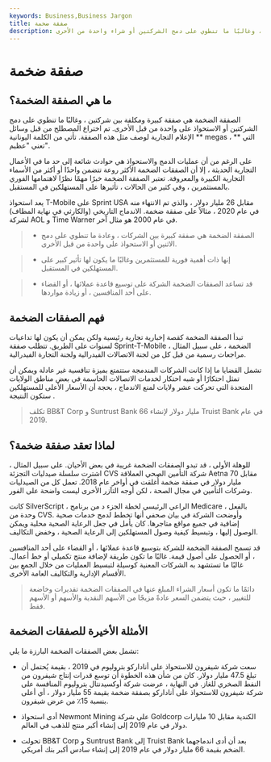 ```yaml
---
keywords: Business,Business Jargon
title: صفقة ضخمة
description: الصفقة الضخمة هي صفقة كبيرة ومكلفة بين شركتين ، وغالبًا ما تنطوي على دمج الشركتين أو شراء واحدة من الأخرى.
---
```


# صفقة ضخمة
## ما هي الصفقة الضخمة؟

الصفقة الضخمة هي صفقة كبيرة ومكلفة بين شركتين ، وغالبًا ما تنطوي على دمج الشركتين أو الاستحواذ على واحدة من قبل الأخرى. تم اختراع المصطلح من قبل وسائل الإعلام التجارية لوصف مثل هذه الصفقة. تأتي من الكلمة اليونانية ** megas ، ** التي تعني "عظيم".

على الرغم من أن عمليات الدمج والاستحواذ هي حوادث شائعة إلى حد ما في الأعمال التجارية الحديثة ، إلا أن الصفقات الضخمة الأكثر روعة تتضمن واحدًا أو أكثر من الأسماء التجارية الكبيرة والمعروفة. تعتبر الصفقة الضخمة خبرًا مهمًا نظرًا لاهتمامها الفوري بالمستثمرين ، وفي كثير من الحالات ، تأثيرها على المستهلكين في المستقبل.

يعد استحواذ T-Mobile على Sprint USA مقابل 26 مليار دولار ، والذي تم الانتهاء منه في عام 2020 ، مثالاً على صفقة ضخمة. الاندماج التاريخي (والكارثي في نهاية المطاف) لشركة AOL و Time Warner في عام 2000 هو مثال آخر.

> - الصفقة الضخمة هي صفقة كبيرة بين الشركات ، وعادة ما تنطوي على دمج الاثنين أو الاستحواذ على واحدة من قبل الأخرى.

> - إنها ذات أهمية فورية للمستثمرين وغالبًا ما يكون لها تأثير كبير على المستهلكين في المستقبل.

> - قد تساعد الصفقات الضخمة الشركة على توسيع قاعدة عملائها ، أو القضاء على أحد المنافسين ، أو زيادة مواردها.

>

>

## فهم الصفقات الضخمة

تبدأ الصفقة الضخمة كقصة إخبارية تجارية رئيسية ولكن يمكن أن يكون لها تداعيات لسنوات على الطريق. تتطلب صفقة Sprint-T-Mobile الضخمة ، على سبيل المثال ، مراجعات رسمية من قبل كل من لجنة الاتصالات الفيدرالية ولجنة التجارة الفيدرالية.

تشمل القضايا ما إذا كانت الشركات المندمجة ستتمتع بميزة تنافسية غير عادلة ويمكن أن تمثل احتكارًا أو شبه احتكار لخدمات الاتصالات الحاسمة في بعض مناطق الولايات المتحدة التي تحركت عشر ولايات لمنع الاندماج ، بحجة أن الأسعار الأعلى للمستهلكين ستكون النتيجة .

> تكلف BB&T Corp و Suntrust Bank 66 مليار دولار لإنشاء Truist Bank في عام 2019.

>

## لماذا تعقد صفقة ضخمة؟

للوهلة الأولى ، قد تبدو الصفقات الضخمة غريبة في بعض الأحيان. على سبيل المثال ، اشترت سلسلة صيدليات التجزئة CVS شركة التأمين الصحي العملاقة Aetna مقابل 70 مليار دولار في صفقة ضخمة أُغلقت في أواخر عام 2018. تعمل كل من الصيدليات وشركات التأمين في مجال الصحة ، لكن أوجه التآزر الأخرى ليست واضحة على الفور.

كانت SilverScript ، الراعي الرئيسي لخطة الجزء د من برنامج Medicare ، بالفعل وحدة من CVS. وأوضحت الشركة في بيان صحفي أنها تخطط لدمج خدمات صحية إضافية في جميع مواقع متاجرها. كان يأمل في جعل الرعاية الصحية محلية ويمكن الوصول إليها ، وتبسيط كيفية وصول المستهلكين إلى الرعاية الصحية ، وخفض التكاليف.

قد تسمح الصفقة الضخمة للشركة بتوسيع قاعدة عملائها ، أو القضاء على أحد المنافسين ، أو الحصول على أصول قيمة. غالبًا ما تكون طريقة لإضافة منتج تكميلي أو خط أعمال. غالبًا ما تستشهد به الشركات المعنية كوسيلة لتبسيط العمليات من خلال الجمع بين الأقسام الإدارية والتكاليف العامة الأخرى.

> دائمًا ما تكون أسعار الشراء المبلغ عنها في الصفقات الضخمة تقديرات وخاضعة للتغيير ، حيث يتضمن السعر عادةً مزيجًا من الأسهم النقدية والأسهم أو الأسهم فقط.

>

## الأمثلة الأخيرة للصفقات الضخمة

تشمل بعض الصفقات الضخمة البارزة ما يلي:

- سعت شركة شيفرون للاستحواذ على أناداركو بتروليوم في 2019 ، بقيمة يُحتمل أن تبلغ 47.5 مليار دولار. كان من شأن هذه الخطوة أن توسع قدرات إنتاج شيفرون من النفط الصخري للغاز. في النهاية ، عرضت شركة أوكسيدنتال بتروليوم المنافسة على شركة شيفرون للاستحواذ على أناداركو بصفقة ضخمة بقيمة 55 مليار دولار ، أي أعلى بنسبة 15٪ من عرض شيفرون.

- أدى استحواذ Newmont Mining على شركة Goldcorp الكندية مقابل 10 مليارات دولار في عام 2019 إلى إنشاء أكبر منتج للذهب في العالم.

- تحولت BB&T Corp و Suntrust Bank إلى Truist Bank بعد أن أدى اندماجهما الضخم بقيمة 66 مليار دولار في عام 2019 إلى إنشاء سادس أكبر بنك أمريكي.

